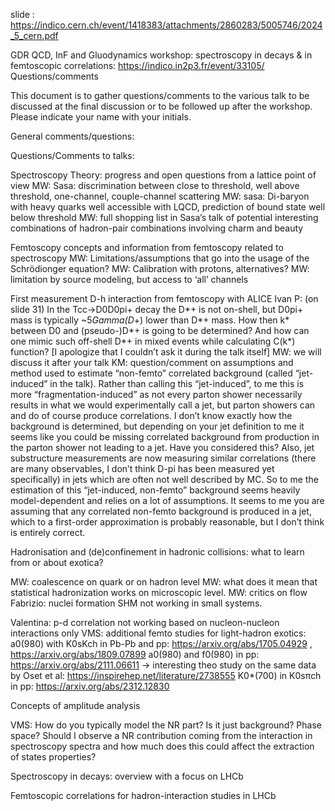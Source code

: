 slide :
https://indico.cern.ch/event/1418383/attachments/2860283/5005746/2024_5_cern.pdf

GDR QCD, InF and Gluodynamics workshop: spectroscopy in decays & in femtoscopic correlations:
https://indico.in2p3.fr/event/33105/
Questions/comments 

This document is to gather questions/comments to the various talk to be discussed at the final discussion or to be followed up after the workshop. Please indicate your name with your initials.

General comments/questions:



Questions/Comments to talks:


Spectroscopy Theory: progress and open questions from a lattice point of view
MW: Sasa: discrimination between close to threshold, well above threshold, one-channel, couple-channel scattering
MW: sasa: Di-baryon with heavy quarks well accessible with LQCD, prediction of bound state well below threshold
MW: full shopping list in Sasa’s talk of potential interesting combinations of hadron-pair combinations involving charm and beauty


Femtoscopy concepts and information from femtoscopy related to spectroscopy
MW: Limitations/assumptions that go into the usage of the Schrödionger equation?
MW: Calibration with protons, alternatives?
MW: limitation by source modeling, but access to ‘all’ channels




First measurement D-h interaction from femtoscopy with ALICE
Ivan P: (on slide 31) In the Tcc->D0D0pi+ decay the D*+ is not on-shell, but D0pi+ mass is typically ~5*Gamma(D*+) lower than D*+ mass. How then k* between D0 and (pseudo-)D*+ is going to be determined? And how can one mimic such off-shell D*+ in mixed events while calculating C(k*) function?
[I apologize that I couldn’t ask it during the talk itself]
MW: we will discuss it after your talk
KM: question/comment on assumptions and method used to estimate “non-femto” correlated background (called “jet-induced” in the talk). Rather than calling this “jet-induced”, to me this is more “fragmentation-induced” as not every parton shower necessarily results in what we would experimentally call a jet, but parton showers can and do of course produce correlations. I don’t know exactly how the background is determined, but depending on your jet definition to me it seems like you could be missing correlated background from production in the parton shower not leading to a jet. Have you considered this? Also, jet substructure measurements are now measuring similar correlations (there are many observables, I don’t think D-pi has been measured yet specifically) in jets which are often not well described by MC. So to me the estimation of this “jet-induced, non-femto” background seems heavily model-dependent and relies on a lot of assumptions. It seems to me you are assuming that any correlated non-femto background is produced in a jet, which to a first-order approximation is probably reasonable, but I don’t think is entirely correct.

Hadronisation and (de)confinement in hadronic collisions: what to learn from or about exotica?

MW: coalescence on quark or on hadron level
MW: what does it mean that statistical hadronization works  on microscopic level. 
MW: critics on flow
Fabrizio: nuclei formation SHM not working in small systems. 

Valentina: p-d correlation not working based on nucleon-nucleon interactions only
VMS: additional femto studies for light-hadron exotics:
a0(980) with K0sKch in Pb-Pb and pp: https://arxiv.org/abs/1705.04929 , https://arxiv.org/abs/1809.07899 
a0(980) and f0(980) in pp: https://arxiv.org/abs/2111.06611 
→ interesting theo study on the same data by Oset et al: https://inspirehep.net/literature/2738555 
K0*(700) in K0sπch in pp: https://arxiv.org/abs/2312.12830 


Concepts of amplitude analysis

VMS: How do you typically model the NR part? Is it just background? Phase space?
Should I observe a NR contribution coming from the interaction in spectroscopy spectra and how much does this could affect the extraction of states properties?


Spectroscopy in decays: overview with a focus on LHCb

Femtoscopic correlations for hadron-interaction studies in LHCb
